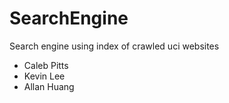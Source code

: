 # SearchEngine
Search engine using index of crawled uci websites

- Caleb Pitts
- Kevin Lee
- Allan Huang
